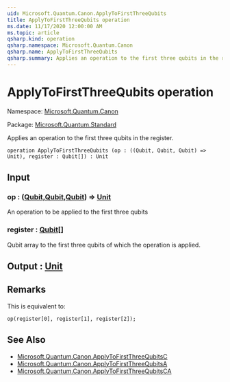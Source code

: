 ```yaml
---
uid: Microsoft.Quantum.Canon.ApplyToFirstThreeQubits
title: ApplyToFirstThreeQubits operation
ms.date: 11/17/2020 12:00:00 AM
ms.topic: article
qsharp.kind: operation
qsharp.namespace: Microsoft.Quantum.Canon
qsharp.name: ApplyToFirstThreeQubits
qsharp.summary: Applies an operation to the first three qubits in the register.
---
```


# ApplyToFirstThreeQubits operation

Namespace: [Microsoft.Quantum.Canon](xref:Microsoft.Quantum.Canon)

Package: [Microsoft.Quantum.Standard](https://nuget.org/packages/Microsoft.Quantum.Standard)


Applies an operation to the first three qubits in the register.

```qsharp
operation ApplyToFirstThreeQubits (op : ((Qubit, Qubit, Qubit) => Unit), register : Qubit[]) : Unit
```


## Input

### op : ([Qubit](xref:microsoft.quantum.lang-ref.qubit),[Qubit](xref:microsoft.quantum.lang-ref.qubit),[Qubit](xref:microsoft.quantum.lang-ref.qubit)) => [Unit](xref:microsoft.quantum.lang-ref.unit) 

An operation to be applied to the first three qubits


### register : [Qubit](xref:microsoft.quantum.lang-ref.qubit)[]

Qubit array to the first three qubits of which the operation is applied.



## Output : [Unit](xref:microsoft.quantum.lang-ref.unit)



## Remarks

This is equivalent to:```qsharpop(register[0], register[1], register[2]);```

## See Also

- [Microsoft.Quantum.Canon.ApplyToFirstThreeQubitsC](xref:Microsoft.Quantum.Canon.ApplyToFirstThreeQubitsC)
- [Microsoft.Quantum.Canon.ApplyToFirstThreeQubitsA](xref:Microsoft.Quantum.Canon.ApplyToFirstThreeQubitsA)
- [Microsoft.Quantum.Canon.ApplyToFirstThreeQubitsCA](xref:Microsoft.Quantum.Canon.ApplyToFirstThreeQubitsCA)